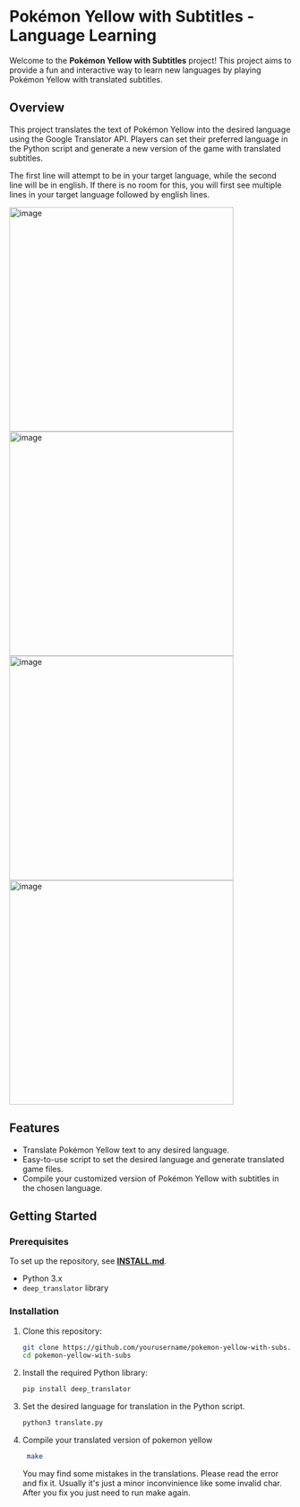 

# Pokémon Yellow with Subtitles - Language Learning

Welcome to the **Pokémon Yellow with Subtitles** project! This project aims to provide a fun and interactive way to learn new languages by playing Pokémon Yellow with translated subtitles.

## Overview

This project translates the text of Pokémon Yellow into the desired language using the Google Translator API. Players can set their preferred language in the Python script and generate a new version of the game with translated subtitles.

The first line will attempt to be in your target language, while the second line will be in english.
If there is no room for this, you will first see multiple lines in your target language followed by english lines.

<img width="400" alt="image" src="https://github.com/p4xx07/pokeyellow_with_subs/assets/50495900/5700ad92-323d-4dea-8911-8b8602a98fa4">
<img width="400" alt="image" src="https://github.com/p4xx07/pokeyellow_with_subs/assets/50495900/e1d5ae06-bb20-4e60-927c-4e40c8773a39">
<img width="400" alt="image" src="https://github.com/p4xx07/pokeyellow_with_subs/assets/50495900/b5444e0b-6399-4d20-9280-62a9abd129f6">
<img width="400" alt="image" src="https://github.com/p4xx07/pokeyellow_with_subs/assets/50495900/064a7215-c381-44be-8c30-1ff19ea52801">


## Features

- Translate Pokémon Yellow text to any desired language.
- Easy-to-use script to set the desired language and generate translated game files.
- Compile your customized version of Pokémon Yellow with subtitles in the chosen language.

## Getting Started

### Prerequisites

To set up the repository, see [**INSTALL.md**](INSTALL.md).

- Python 3.x
- `deep_translator` library

### Installation

1. Clone this repository:
   ```bash
   git clone https://github.com/yourusername/pokemon-yellow-with-subs.git
   cd pokemon-yellow-with-subs
   ```

2. Install the required Python library:
 
   ```bash
   pip install deep_translator
   ```
3. Set the desired language for translation in the Python script.

   ```bash
   python3 translate.py
    ```

3. Compile your translated version of pokemon yellow

   ```bash
    make
    ```

    You may find some mistakes in the translations. Please read the error and fix it. Usually it's just a minor inconvinience like some invalid char. 
    After you fix you just need to run make again.
